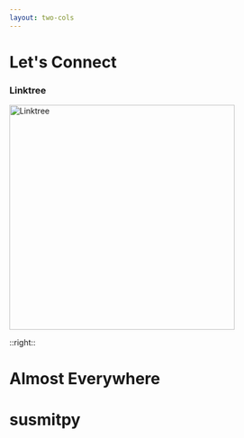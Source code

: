 ```yaml
---
layout: two-cols
---
```


# Let's Connect

### Linktree

<img src="/linktree.png" alt="Linktree" width="400" height="400" />

::right::

<v-click>

# Almost Everywhere

<div class="flex h-full justify-center items-center">
  <h1 v-mark.green="1"> susmitpy </h1>
</div>
</v-click>
